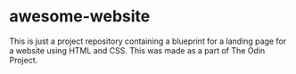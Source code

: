 # awesome-website
This is just a project repository containing a blueprint for a landing page for a website using HTML and CSS. This was made as a part of The Odin Project.

